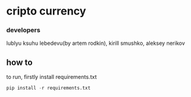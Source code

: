 # cripto currency
### developers
lublyu ksuhu lebedevu(by artem rodkin),
kirill smushko,
aleksey nerikov

## how to
to run, firstly install requirements.txt

```python
pip install -r requirements.txt
```
